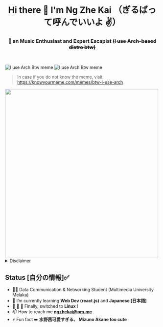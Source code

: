 <h1 align = "center"> Hi there 👋  I'm Ng Zhe Kai  （ぎるばって呼んでいいよ ✌️） <br> </h1>
<h3 align="center">  an Music Enthusiast and Expert Escapist <s>(I use Arch-based distro btw)</s></h3>
<br>


![I use Arch Btw meme](https://user-images.githubusercontent.com/61905056/149971902-eebed49a-bc04-45a4-a03a-55ad8b3c04c0.png) 
![I use Arch Btw meme](https://user-images.githubusercontent.com/61905056/149975978-96b30e54-f15e-4f28-8e32-fa1cc712a4f0.png)


> In case if you do not know the meme, visit https://knowyourmeme.com/memes/btw-i-use-arch

<img src="https://user-images.githubusercontent.com/61905056/149977279-208529d9-29d4-438e-a10c-0c1ea3236a2e.png" width=500 height=550/>

<details><summary>Disclaimer</summary> Just a joke, please do not take it seriously! Btw I don't use Arch! </details>


## Status [自分の情報]✅
- 🙍‍♂️ Data Communication & Networking Student (Multimedia University Melaka)
- 🌱 I’m currently learning **Web Dev (react.js)** and **Japanese [日本語]**
-    Finally, switched to **Linux** !
- 📫 How to reach me <a href="mailto:ngzhekai@pm.me">**ngzhekai@pm.me** </a>
- ⚡ Fun fact :arrow_right:  **水野茜可愛すぎる、 Mizuno Akane too cute**

<!--
**ngzhekai/ngzhekai** is a ✨ _special_ ✨ repository because its `README.md` (this file) appears on your GitHub profile.
- <details> <summary> 📫 How to reach me </summary> <a href="mailto:ngzhekai@gmail.com">ngzhekai@gmail.com </a></details>
Here are some ideas to get you started:

- 🔭 I’m currently working on ...
- 🌱 I’m currently learning ...
- 👯 I’m looking to collaborate on ...
- 🤔 I’m looking for help with ...
- 💬 Ask me about ...
- 📫 How to reach me: ...
- 😄 Pronouns: ...
- ⚡ Fun fact: ...
-->

